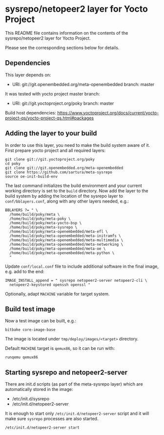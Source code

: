 # sysrepo/netopeer2 layer for Yocto Project

This README file contains information on the contents of the sysrepo/netopeer2 layer for Yocto Project.

Please see the corresponding sections below for details.

## Dependencies

This layer depends on:
* URI: git://git.openembedded.org/meta-openembedded
  branch: master

It was tested with yocto project master branch:
* URI: git://git.yoctoproject.org/poky
  branch: master

Build host dependencies:
https://www.yoctoproject.org/docs/current/yocto-project-qs/yocto-project-qs.html#packages

## Adding the layer to your build

In order to use this layer, you need to make the build system aware of it.
First prepare yocto project and all required layers:
```
git clone git://git.yoctoproject.org/poky
cd poky
git clone git://git.openembedded.org/meta-openembedded
git clone https://github.com/sartura/meta-sysrepo
source oe-init-build-env
```
The last command initializes the build environment and your current working directory is set to the `build` directory.
Now add the layer to the build system by adding the location of the sysrepo layer to `conf/bblayers.conf`, along with any other layers needed, e.g.:
```
BBLAYERS ?= " \
  /home/build/poky/meta \
  /home/build/poky/meta-poky \
  /home/build/poky/meta-yocto-bsp \
  /home/build/poky/meta-sysrepo \
  /home/build/poky/meta-openembedded/meta-efl \
  /home/build/poky/meta-openembedded/meta-initramfs \
  /home/build/poky/meta-openembedded/meta-multimedia \
  /home/build/poky/meta-openembedded/meta-networking \
  /home/build/poky/meta-openembedded/meta-oe \
  /home/build/poky/meta-openembedded/meta-python \
  "
```

Update `conf/local.conf` file to include additional software in the final image, e.g. add to the end:
```
IMAGE_INSTALL_append = " sysrepo netopeer2-server netopeer2-cli \
  netopeer2-keystored openssh openssl "
```
Optionally, adapt `MACHINE` variable for target system.

## Build test image

Now a test image can be built, e.g.:
```
bitbake core-image-base
```

The image is located under `tmp/deploy/images/<target>` directory.

Default `MACHINE` target is `qemux86`, so it can be run with:
```
runqemu qemux86
```

## Starting sysrepo and netopeer2-server

There are init.d scripts (as part of the meta-sysrepo layer) which are automatically stored in the image:
* /etc/init.d/sysrepo
* /etc/init.d/netopeer2-server

It is enough to start only `/etc/init.d/netopeer2-server` script and it will make sure `sysrepo` processes are also started.
```
/etc/init.d/netopeer2-server start
```
